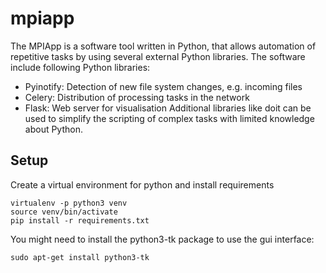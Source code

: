 # mpiapp

The MPIApp is a software tool written in Python, that allows automation of repetitive tasks by using several external Python libraries. The software include following Python libraries:
* Pyinotify: Detection of new file system changes, e.g. incoming files
* Celery: Distribution of processing tasks in the network
* Flask: Web server for visualisation
Additional libraries like doit can be used to simplify the scripting of complex tasks with limited knowledge about Python.

## Setup
Create a virtual environment for python and install requirements
```
virtualenv -p python3 venv
source venv/bin/activate
pip install -r requirements.txt
```
You might need to install the python3-tk package to use the gui interface:
```
sudo apt-get install python3-tk
```
